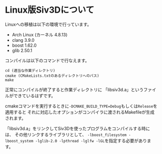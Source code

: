 # Linux版Siv3Dについて

Linuxへの移植は以下の環境で行っています。
- Arch Linux (カーネル 4.8.13)
- clang 3.9.0
- boost 1.62.0
- glib 2.50.1

コンパイルは以下のコマンドで行なえます。
```
cd (適当な作業ディレクトリ)
cmake (CMakeLists.txtのあるディレクトリへのパス)
make
```

正常にコンパイルが終了すると作業ディレクトリに
「libsiv3d.a」というファイルができているはずです。

cmakeコマンドを実行するときに`-DCMAKE_BUILD_TYPE=Debug`もしくは`Release`を適用すると
それに対応したオプションがコンパイラに渡されるMakefileが生成されます。

「libsiv3d.a」をリンクしてSiv3Dを使ったプログラムをコンパイルする時には、
その他リンクするライブラリとして、
`-lboost_filesystem -lboost_system -lglib-2.0 -lpthread -lglfw -lGL`を指定する必要があります。

